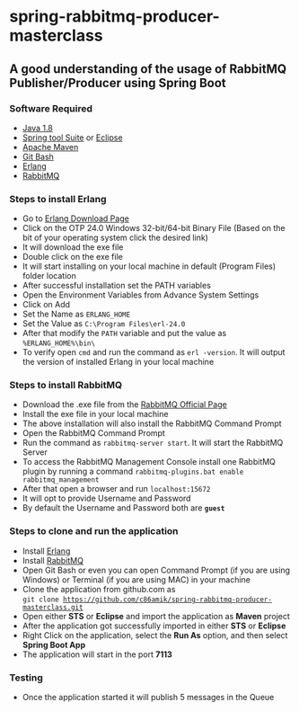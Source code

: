 # spring-rabbitmq-producer-masterclass

## A good understanding of the usage of RabbitMQ Publisher/Producer using Spring Boot

### Software Required
* [Java 1.8](https://www.oracle.com/in/java/technologies/javase/javase8-archive-downloads.html)
* [Spring tool Suite](https://spring.io/tools) or [Eclipse](https://www.eclipse.org/downloads/packages/)
* [Apache Maven](https://maven.apache.org/download.cgi)
* [Git Bash](https://gramfile.com/git-bash-download/)
* [Erlang](https://www.erlang.org/downloads)
* [RabbitMQ](https://www.rabbitmq.com/install-windows.html#installer)


### Steps to install Erlang
* Go to [Erlang Download Page](https://www.erlang.org/downloads)
* Click on the OTP 24.0 Windows 32-bit/64-bit Binary File (Based on the bit of your operating system click the desired link)
* It will download the exe file
* Double click on the exe file
* It will start installing on your local machine in default (Program Files) folder location
* After successful installation set the PATH variables
* Open the Environment Variables from Advance System Settings
* Click on Add
* Set the Name as `ERLANG_HOME`
* Set the Value as `C:\Program Files\erl-24.0`
* After that modify the `PATH` variable and put the value as `%ERLANG_HOME%\bin\`
* To verify open `cmd` and run the command as `erl -version`. It will output the version of installed Erlang in your local machine

### Steps to install RabbitMQ
* Download the .exe file from the [RabbitMQ Official Page](https://www.rabbitmq.com/install-windows.html#installer)
* Install the exe file in your local machine
* The above installation will also install the RabbitMQ Command Prompt
* Open the RabbitMQ Command Prompt
* Run the command as `rabbitmq-server start`. It will start the RabbitMQ Server
* To access the RabbitMQ Management Console install one RabbitMQ plugin by running a command `rabbitmq-plugins.bat enable rabbitmq_management`
* After that open a browser and run `localhost:15672`
* It will opt to provide Username and Password
* By default the Username and Password both are <strong>`guest`</strong>


### Steps to clone and run the application
* Install [Erlang](https://github.com/c86amik/spring-rabbitmq-producer-masterclass#steps-to-install-erlang)
* Install [RabbitMQ](https://github.com/c86amik/spring-rabbitmq-producer-masterclass#steps-to-install-rabbitmq)
* Open Git Bash or even you can open Command Prompt (if you are using Windows) or Terminal (if you are using MAC) in your machine
* Clone the application from github.com as   
<code>git clone https://github.com/c86amik/spring-rabbitmq-producer-masterclass.git</code>
* Open either <strong>STS</strong> or <strong>Eclipse</strong> and import the application as <strong>Maven</strong> project
* After the application got successfully imported in either <strong>STS</strong> or <strong>Eclipse</strong>
* Right Click on the application, select the <strong>Run As</strong> option, and then select <strong>Spring Boot App</strong>
* The application will start in the port <strong>7113</strong>

### Testing
* Once the application started it will publish 5 messages in the Queue